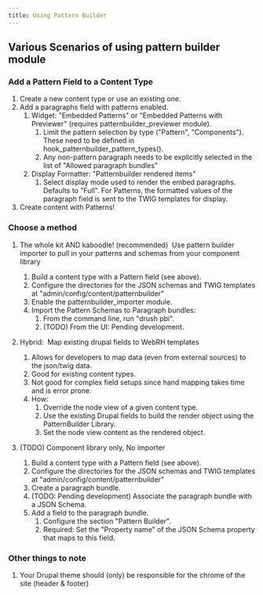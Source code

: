```yaml
---
title: Using Pattern Builder
---
```


## Various Scenarios of using pattern builder module

### Add a Pattern Field to a Content Type

1. Create a new content type or use an existing one.
1. Add a paragraphs field with patterns enabled.
    1. Widget: "Embedded Patterns" or "Embedded Patterns with Previewer" (requires patternbuilder_previewer module).
        1. Limit the pattern selection by type ("Pattern", "Components"). These need to be defined in hook_patternbuilder_pattern_types().
        1. Any non-pattern paragraph needs to be explicitly selected in the list of "Allowed paragraph bundles"
    1. Display Formatter: "Patternbuilder rendered items"
        1. Select display mode used to render the embed paragraphs. Defaults to "Full". For Patterns, the formatted values of the paragraph field is sent to the TWIG templates for display.
1. Create content with Patterns!

### Choose a method

1. The whole kit AND kaboodle! (recommended)  Use pattern builder importer to pull in your patterns and schemas from your component library
    1. Build a content type with a Pattern field (see above).
    1. Configure the directories for the JSON schemas and TWIG templates at "admin/config/content/patternbuilder"
    1. Enable the patternbuilder_importer module.
    1. Import the Pattern Schemas to Paragraph bundles:
        1. From the command line, run "drush pbi".
        1. (TODO) From the UI: Pending development.

2. Hybrid:  Map existing drupal fields to WebRH templates
    1. Allows for developers to map data (even from external sources) to the json/twig data.
    1. Good for existing content types.
    1. Not good for complex field setups since hand mapping takes time and is error prone.
    1. How:
        1. Override the node view of a given content type.
        1. Use the existing Drupal fields to build the render object using the PatternBuilder Library.
        1. Set the node view content as the rendered object.

3. (TODO) Component library only, No importer
    1. Build a content type with a Pattern field (see above).
    1. Configure the directories for the JSON schemas and TWIG templates at "admin/config/content/patternbuilder"
    1. Create a paragraph bundle.
    1. (TODO: Pending development) Associate the paragraph bundle with a JSON Schema.
    1. Add a field to the paragraph bundle.
        1. Configure the section "Pattern Builder".
        1. Required: Set the "Property name" of the JSON Schema property that maps to this field.


### Other things to note

1. Your Drupal theme should (only) be responsible for the chrome of the site (header & footer)

